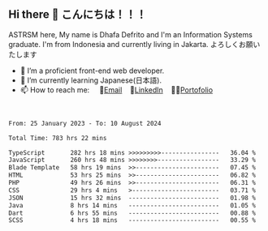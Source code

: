 ## Hi there 👋 こんにちは！！！
ASTRSM here, My name is Dhafa Defrito and I'm an Information Systems graduate. I'm from Indonesia and currently living in Jakarta. よろしくお願いたします

- 🔭 I’m a proficient front-end web developer.
- 🌱 I’m currently learning Japanese(日本語).
- 📫 How to reach me: &nbsp;&nbsp;&nbsp;&nbsp;📧[Email](ddefrito@gmail.com)&nbsp;&nbsp;&nbsp;&nbsp;💼[LinkedIn](https://www.linkedin.com/in/dhafa-defrita-rama-yudistira-9357a9229/)&nbsp;&nbsp;&nbsp;&nbsp;👨‍🎨[Portofolio](https://ddefrito.vercel.app/)
<br>
<!-- <p align="left">
<a href="https://github.com/ASTRSM">
  <img height="180em" src="https://github-readme-stats-eight-theta.vercel.app/api?username=ASTRSM&show_icons=true&theme=dracula&include_all_commits=true&count_private=true"/>
  <img height="180em" src="https://github-readme-stats-eight-theta.vercel.app/api/top-langs/?username=ASTRSM&layout=compact&langs_count=8&theme=dracula"/>
</a>
</p> -->

<!--START_SECTION:waka-->

```txt
From: 25 January 2023 - To: 10 August 2024

Total Time: 783 hrs 22 mins

TypeScript       282 hrs 18 mins >>>>>>>>>----------------   36.04 %
JavaScript       260 hrs 48 mins >>>>>>>>-----------------   33.29 %
Blade Template   58 hrs 19 mins  >>-----------------------   07.45 %
HTML             53 hrs 25 mins  >>-----------------------   06.82 %
PHP              49 hrs 26 mins  >>-----------------------   06.31 %
CSS              29 hrs 4 mins   >------------------------   03.71 %
JSON             15 hrs 32 mins  -------------------------   01.98 %
Java             8 hrs 14 mins   -------------------------   01.05 %
Dart             6 hrs 55 mins   -------------------------   00.88 %
SCSS             4 hrs 18 mins   -------------------------   00.55 %
```

<!--END_SECTION:waka-->
